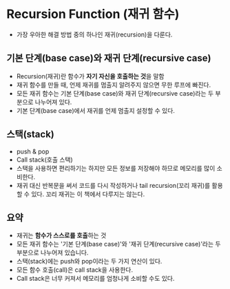 # Recursion Function (재귀 함수)

- 가장 우아한 해결 방법 중의 하나인 재귀(recursion)을 다룬다.

## 기본 단계(base case)와 재귀 단계(recursive case)

- Recursion(재귀)란 함수가 **자기 자신을 호출하는 것**을 말함
- 재귀 함수를 만들 때, 언제 재귀를 멈출지 알려주지 않으면 무한 루프에 빠진다.
- 모든 재귀 함수는 기본 단계(base case)와 재귀 단계(recursive case)라는 두 부분으로 나누어져 있다.
- 기본 단계(base case)에서 재귀를 언제 멈출지 설정할 수 있다.

## 스택(stack)

- push & pop
- Call stack(호출 스택)
- 스택을 사용하면 편리하기는 하지만 모든 정보를 저장해야 하므로 메모리를 많이 소비한다.
- 재귀 대신 반복문을 써서 코드를 다시 작성하거나 tail recursion(꼬리 재귀)를 활용할 수 있다. 꼬리 재귀는 이 책에서 다루지는 않는다.

## 요약

- 재귀는 **함수가 스스로를 호출**하는 것
- 모든 재귀 함수는 '기본 단계(base case)'와 '재귀 단계(recursive case)'라는 두 부분으로 나누어져 있습니다.
- 스택(stack)에는 push와 pop이라는 두 가지 연산이 있다.
- 모든 함수 호출(call)은 call stack을 사용한다.
- Call stack은 너무 커져서 메모리를 엄청나게 소비할 수도 있다.
